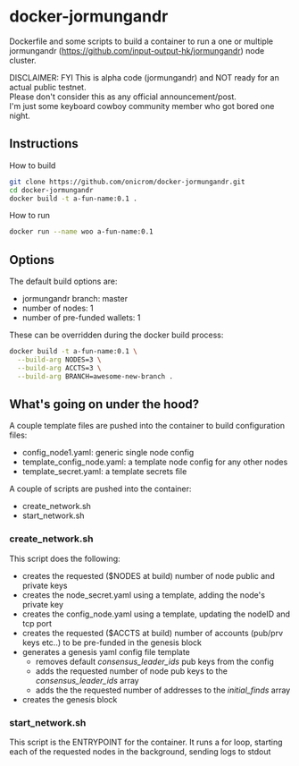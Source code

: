 # docker-jormungandr

Dockerfile and some scripts to build a container to run a one or multiple jormungandr (https://github.com/input-output-hk/jormungandr) node cluster.

DISCLAIMER:
FYI This is alpha code (jormungandr) and NOT ready for an actual public testnet.  
Please don't consider this as any official announcement/post.  
I'm just some keyboard cowboy community member who got bored one night.  

## Instructions

How to build

```bash
git clone https://github.com/onicrom/docker-jormungandr.git
cd docker-jormungandr
docker build -t a-fun-name:0.1 .
```

How to run

```bash
docker run --name woo a-fun-name:0.1
```

## Options

The default build options are:
- jormungandr branch: master
- number of nodes: 1
- number of pre-funded wallets: 1

These can be overridden during the docker build process:
```bash
docker build -t a-fun-name:0.1 \
  --build-arg NODES=3 \
  --build-arg ACCTS=3 \
  --build-arg BRANCH=awesome-new-branch .
  ```

## What's going on under the hood?

A couple template files are pushed into the container to build configuration files:
- config_node1.yaml: generic single node config
- template_config_node.yaml: a template node config for any other nodes
- template_secret.yaml: a template secrets file

A couple of scripts are pushed into the container:
- create_network.sh
- start_network.sh

### create_network.sh

This script does the following:
- creates the requested ($NODES at build) number of node public and private keys
- creates the node_secret.yaml using a template, adding the node's private key
- creates the config_node.yaml using a template, updating the nodeID and tcp port
- creates the requested ($ACCTS at build) number of accounts (pub/prv keys etc..) to be pre-funded in the genesis block
- generates a genesis yaml config file template
  - removes default *consensus_leader_ids* pub keys from the config
  - adds the requested number of node pub keys to the *consensus_leader_ids* array
  - adds the the requested number of addresses to the *initial_finds* array
- creates the genesis block


### start_network.sh

This script is the ENTRYPOINT for the container.  It runs a for loop, starting each of the requested nodes in the background, sending logs to stdout
